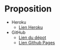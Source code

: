 # Proposition

- Heroku
  - [Lien Heroku](https://enigmatic-tundra-98570.herokuapp.com/)
- GitHub
  - [Lien du dépot](https://github.com/traoreoumar/deploiement-simple-storage-casper-alyra)
  - [Lien Github Pages](https://traoreoumar.github.io/deploiement-simple-storage-casper-alyra/)
